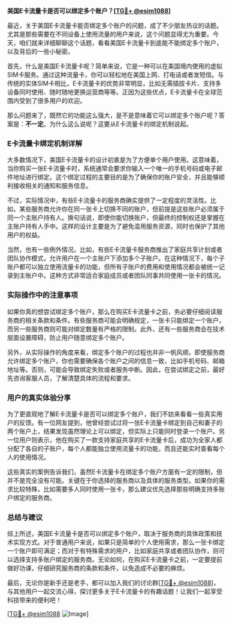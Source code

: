 **美国E卡流量卡是否可以绑定多个账户？[[TG💪+ @esim1088](https://t.me/s/esim1088)]**

最近，关于美国E卡流量卡能否绑定多个账户的问题，成了不少朋友热议的话题。尤其是那些需要在不同设备上使用流量的用户来说，这个问题显得尤为重要。今天，咱们就来详细聊聊这个话题，看看美国E卡流量卡到底能不能绑定多个账户，以及背后的一些小秘密。

首先，什么是美国E卡流量卡呢？简单来说，它是一种可以在美国境内使用的虚拟SIM卡服务。通过这种流量卡，你可以轻松地在美国上网、打电话或者发短信。与传统的实体SIM卡相比，E卡流量卡的优势非常明显，比如无需插拔卡片、支持多设备同时使用、随时随地更换运营商等等。正因为这些优点，E卡流量卡在全球范围内受到了很多用户的欢迎。

那么问题来了，既然它的功能这么强大，是不是意味着它可以绑定多个账户呢？答案是：**不一定**。为什么这么说呢？这要从E卡流量卡的绑定机制说起。

### E卡流量卡绑定机制详解

大多数情况下，美国E卡流量卡的设计初衷是为了方便单个用户使用。这意味着，当你购买一张E卡流量卡时，系统通常会要求你输入一个唯一的手机号码或电子邮件地址进行绑定。这个绑定过程的主要目的是为了确保你的账户安全，并且能够顺利接收相关的通知和服务信息。

不过，实际情况中，有些E卡流量卡的服务商确实提供了一定程度的灵活性。比如，某些服务商允许你在同一张卡上切换不同的账户，但前提是这些账户必须属于同一个主账户持有人。换句话说，即使你能切换账户，但最终的控制权还是掌握在主账户持有人手中。这样的设计主要是为了避免滥用服务资源，同时也保护了其他用户的权益。

当然，也有一些例外情况。比如，有些E卡流量卡服务商推出了家庭共享计划或者团队协作模式，允许用户在一个主账户下添加多个子账户。在这种情况下，每个子账户都可以独立使用流量卡的功能，但所有子账户的费用和使用情况都会被统一记录到主账户中。这种方式非常适合家庭成员或者团队同事共同使用一张卡的情况。

### 实际操作中的注意事项

如果你真的想尝试绑定多个账户，那么在购买E卡流量卡之前，务必要仔细阅读服务商的相关条款和条件。有些服务商可能会明确规定，一张卡只能绑定一个账户，而另一些服务商则可能对绑定数量有严格的限制。此外，还有一些服务商会在技术层面设置障碍，防止用户随意绑定多个账户。

另外，从实际操作的角度来看，绑定多个账户的过程也并非一帆风顺。即使服务商允许绑定多个账户，你也需要确保各个账户之间的信息一致，比如手机号码、邮箱地址等。否则，可能会导致绑定失败或者服务中断。因此，在尝试绑定之前，最好先咨询客服人员，了解清楚具体的流程和要求。

### 用户的真实体验分享

为了更直观地了解E卡流量卡是否可以绑定多个账户，我们不妨来看看一些真实用户的反馈。有一位网友提到，他曾经尝试过将一张E卡流量卡绑定到自己和妻子的两个账户上，结果发现虽然理论上可以绑定，但实际上只能同时登录一个账户。另一位用户则表示，他在购买了一款支持家庭共享的E卡流量卡后，成功为全家人都分配了各自的子账户，每个人都能独立使用流量卡的功能，而且还能实时查看每个人的使用情况。

这些真实的案例告诉我们，虽然E卡流量卡在绑定多个账户方面有一定的限制，但并不是完全没有可能。关键在于你选择的服务商以及具体的服务类型。如果你的需求比较特殊，比如需要多人同时使用一张卡，那么建议优先选择那些明确支持多账户绑定的服务商。

### 总结与建议

综上所述，美国E卡流量卡是否可以绑定多个账户，取决于服务商的具体政策和技术实现方式。对于普通用户来说，如果只是简单的个人使用需求，那么一张卡绑定一个账户即可满足；而对于有特殊需求的用户，比如家庭共享或者团队协作，则可以选择支持多账户绑定的服务商。无论如何，在购买E卡流量卡之前，一定要提前做好功课，仔细研究服务商的条款和条件，以免造成不必要的麻烦。

最后，无论你是新手还是老手，都可以加入我们的讨论群[[TG💪+ @esim1088](https://t.me/s/esim1088)]，与其他用户一起交流心得，探讨更多关于E卡流量卡的有趣话题！让我们一起享受科技带来的便利吧！

[[TG💪+ @esim1088](https://t.me/s/esim1088) ![Image](https://i.postimg.cc/4NQfJmqS/Snipaste-2025-05-13-00-14-12.png)]